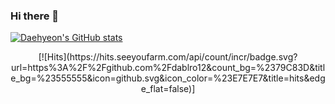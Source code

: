 ### Hi there 👋






[![Daehyeon's GitHub stats](https://github-readme-stats.vercel.app/api?username=dablro12)](https://github.com/dablro12/github-readme-stats)

<!--
**dablro12/dablro12** is a ✨ _special_ ✨ repository because its `README.md` (this file) appears on your GitHub profile.

Here are some ideas to get you started:

- 🔭 I’m currently working on ...
- 🌱 I’m currently learning ...
- 👯 I’m looking to collaborate on ...
- 🤔 I’m looking for help with ...
- 💬 Ask me about ...
- 📫 How to reach me: ...
- 😄 Pronouns: ...
- ⚡ Fun fact: ...
-->
<div align=center>
	[![Hits](https://hits.seeyoufarm.com/api/count/incr/badge.svg?url=https%3A%2F%2Fgithub.com%2Fdablro12&count_bg=%2379C83D&title_bg=%23555555&icon=github.svg&icon_color=%23E7E7E7&title=hits&edge_flat=false)]
</div>
